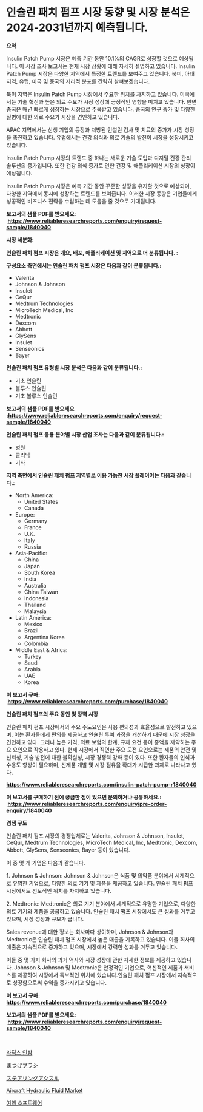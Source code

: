 <p><h1>인슐린 패치 펌프 시장 동향 및 시장 분석은 2024-2031년까지 예측됩니다.</h1></p><p><strong>요약</strong></p>
<p><p>Insulin Patch Pump 시장은 예측 기간 동안 10.1%의 CAGR로 성장할 것으로 예상됩니다. 이 시장 조사 보고서는 현재 시장 상황에 대해 자세히 설명하고 있습니다. Insulin Patch Pump 시장은 다양한 지역에서 특정한 트렌드를 보여주고 있습니다. 북미, 아태 지역, 유럽, 미국 및 중국의 지리적 분포를 간략히 살펴보겠습니다.</p><p>북미 지역은 Insulin Patch Pump 시장에서 주요한 위치를 차지하고 있습니다. 미국에서는 기술 혁신과 높은 의료 수요가 시장 성장에 긍정적인 영향을 미치고 있습니다. 반면 중국은 매년 빠르게 성장하는 시장으로 주목받고 있습니다. 중국의 인구 증가 및 다양한 질병에 대한 의료 수요가 시장을 견인하고 있습니다.</p><p>APAC 지역에서는 신생 기업의 등장과 처방된 인설린 검사 및 치료의 증가가 시장 성장을 촉진하고 있습니다. 유럽에서는 건강 의식과 의료 기술의 발전이 시장을 성장시키고 있습니다.</p><p>Insulin Patch Pump 시장의 트렌드 중 하나는 새로운 기술 도입과 디지털 건강 관리 솔루션의 증가입니다. 또한 건강 의식 증가로 인한 건강 및 애플리케이션 시장의 성장이 예상됩니다.</p><p>Insulin Patch Pump 시장은 예측 기간 동안 꾸준한 성장을 유지할 것으로 예상되며, 다양한 지역에서 동시에 성장하는 트렌드를 보여줍니다. 이러한 시장 동향은 기업들에게 성공적인 비즈니스 전략을 수립하는 데 도움을 줄 것으로 기대됩니다.</p></p>
<p><strong>보고서의 샘플 PDF를 받으세요: &nbsp;<a href="https://www.reliableresearchreports.com/enquiry/request-sample/1840040">https://www.reliableresearchreports.com/enquiry/request-sample/1840040</a></strong></p>
<p><strong>시장 세분화:</strong></p>
<p><strong> 인슐린 패치 펌프 시장은 개요, 배포, 애플리케이션 및 지역으로 더 분류됩니다. :</strong></p>
<p><strong>구성요소 측면에서는 인슐린 패치 펌프 시장은 다음과 같이 분류됩니다.:</strong></p>
<p><ul><li>Valerita</li><li>Johnson & Johnson</li><li>Insulet</li><li>CeQur</li><li>Medtrum Technologies</li><li>MicroTech Medical, Inc</li><li>Medtronic</li><li>Dexcom</li><li>Abbott</li><li>GlySens</li><li>Insulet</li><li>Senseonics</li><li>Bayer</li></ul></p>
<p><strong> 인슐린 패치 펌프 유형별 시장 분석은 다음과 같이 분류됩니다.:</strong></p>
<p><ul><li>기초 인슐린</li><li>볼루스 인슐린</li><li>기초 볼루스 인슐린</li></ul></p>
<p><strong>보고서의 샘플 PDF를 받으세요 :<a href="https://www.reliableresearchreports.com/enquiry/request-sample/1840040">https://www.reliableresearchreports.com/enquiry/request-sample/1840040</a></strong></p>
<p><strong> 인슐린 패치 펌프 응용 분야별 시장 산업 조사는 다음과 같이 분류됩니다.:</strong></p>
<p><ul><li>병원</li><li>클리닉</li><li>기타</li></ul></p>
<p><strong>지역 측면에서 인슐린 패치 펌프 지역별로 이용 가능한 시장 플레이어는 다음과 같습니다.:</strong></p>
<p><ul>
    <li>
        North America:
        <ul>
            <li>United States</li>
            <li>Canada</li>
        </ul>
    </li>
    <li>
        Europe:
        <ul>
            <li>Germany</li>
            <li>France</li>
            <li>U.K.</li>
            <li>Italy</li>
            <li>Russia</li>
        </ul>
    </li>
    <li>
        Asia-Pacific:
        <ul>
            <li>China</li>
            <li>Japan</li>
            <li>South Korea</li>
            <li>India</li>
            <li>Australia</li>
            <li>China Taiwan</li>
            <li>Indonesia</li>
            <li>Thailand</li>
            <li>Malaysia</li>
        </ul>
    </li>
    <li>
        Latin America:
        <ul>
            <li>Mexico</li>
            <li>Brazil</li>
            <li>Argentina Korea</li>
            <li>Colombia</li>
        </ul>
    </li>
    <li>
        Middle East & Africa:
        <ul>
            <li>Turkey</li>
            <li>Saudi</li>
            <li>Arabia</li>
            <li>UAE</li>
            <li>Korea</li>
        </ul>
    </li>
    </ul></p>
<p><strong>이 보고서 구매: &nbsp;<a href="https://www.reliableresearchreports.com/purchase/1840040">https://www.reliableresearchreports.com/purchase/1840040</a></strong></p>
<p><strong>인슐린 패치 펌프의 주요 동인 및 장벽 시장</strong></p>
<p><p>인슐린 패치 펌프 시장에서의 주요 주도요인은 사용 편의성과 효율성으로 발전하고 있으며, 이는 환자들에게 편의를 제공하고 인슐린 투여 과정을 개선하기 때문에 시장 성장을 견인하고 있다. 그러나 높은 가격, 의료 보험의 한계, 규제 요건 등이 증액을 제약하는 주요 요인으로 작용하고 있다. 현재 시장에서 직면한 주요 도전 요인으로는 제품의 안전 및 신뢰성, 기술 발전에 대한 불확실성, 시장 경쟁력 강화 등이 있다. 또한 환자들의 인식과 수용도 향상이 필요하며, 신제품 개발 및 시장 점유율 확대가 시급한 과제로 나타나고 있다.</p></p>
<p><strong><a href="https://www.reliableresearchreports.com/insulin-patch-pump-r1840040">https://www.reliableresearchreports.com/insulin-patch-pump-r1840040</a></strong></p>
<p><strong>이 보고서를 구매하기 전에 궁금한 점이 있으면 문의하거나 공유하세요.: &nbsp;<a href="https://www.reliableresearchreports.com/enquiry/pre-order-enquiry/1840040">https://www.reliableresearchreports.com/enquiry/pre-order-enquiry/1840040</a></strong></p>
<p><strong>경쟁 구도</strong></p>
<p><p>인슐린 패치 펌프 시장의 경쟁업체로는 Valerita, Johnson & Johnson, Insulet, CeQur, Medtrum Technologies, MicroTech Medical, Inc, Medtronic, Dexcom, Abbott, GlySens, Senseonics, Bayer 등이 있습니다. </p><p>이 중 몇 개 기업은 다음과 같습니다.</p><p>1. Johnson & Johnson: Johnson & Johnson은 식품 및 의약품 분야에서 세계적으로 유명한 기업으로, 다양한 의료 기기 및 제품을 제공하고 있습니다. 인슐린 패치 펌프 시장에서도 선도적인 위치를 차지하고 있습니다.</p><p>2. Medtronic: Medtronic은 의료 기기 분야에서 세계적으로 유명한 기업으로, 다양한 의료 기기와 제품을 공급하고 있습니다. 인슐린 패치 펌프 시장에서도 큰 성과를 거두고 있으며, 시장 성장과 규모가 큽니다.</p><p>Sales revenue에 대한 정보는 회사마다 상이하며, Johnson & Johnson과 Medtronic은 인슐린 패치 펌프 시장에서 높은 매출을 기록하고 있습니다. 이들 회사의 매출은 지속적으로 증가하고 있으며, 시장에서 강력한 성과를 거두고 있습니다.</p><p>이들 중 몇 가지 회사의 과거 역사와 시장 성장에 관한 자세한 정보를 제공하고 있습니다. Johnson & Johnson 및 Medtronic은 안정적인 기업으로, 혁신적인 제품과 서비스를 제공하여 시장에서 독보적인 위치에 있습니다.인슐린 패치 펌프 시장에서 지속적으로 성장함으로써 수익을 증가시키고 있습니다.</p></p>
<p><strong>이 보고서 구매: &nbsp; <a href="https://www.reliableresearchreports.com/purchase/1840040">https://www.reliableresearchreports.com/purchase/1840040</a></strong></p>
<p><strong>보고서의 샘플 PDF를 받으세요: &nbsp;<a href="https://www.reliableresearchreports.com/enquiry/request-sample/1840040">https://www.reliableresearchreports.com/enquiry/request-sample/1840040</a></strong><strong></strong></p>
<p>&nbsp;</p>
<p><p><a href="https://medium.com/@stanleylyittle554467/%EA%B8%B0%ED%98%B8-%EB%A0%88%EB%94%94%EC%97%AD%EC%8A%A4-%EC%9D%B8%EC%82%BC-%EC%8B%9C%EC%9E%A5-%EC%A7%80%ED%91%9C-%ED%95%B4%EC%84%9D-%EC%8B%9C%EC%9E%A5-%EC%A0%90%EC%9C%A0%EC%9C%A8-%EC%B6%94%EC%84%B8-%EB%B0%8F-%EC%84%B1%EC%9E%A5-%EC%96%91%EC%83%81-079f9ef5d47e">라딕스 인삼</a></p><p><a href="https://medium.com/@reyeshowell655/%E3%81%BE%E3%81%A4%E6%AF%9B%E3%83%96%E3%83%A9%E3%82%B7%E3%81%AE%E5%B8%82%E5%A0%B4%E8%AA%BF%E6%9F%BB%E3%83%AC%E3%83%9D%E3%83%BC%E3%83%88-%E3%81%9D%E3%81%AE%E6%AD%B4%E5%8F%B2%E3%81%A82024%E5%B9%B4%E3%81%8B%E3%82%892031%E5%B9%B4%E3%81%BE%E3%81%A7%E3%81%AE%E4%BA%88%E6%B8%AC-38f30b3d1ef1">まつげブラシ</a></p><p><a href="https://medium.com/@arimuller2009/%E3%82%B9%E3%83%86%E3%82%A2%E3%83%AA%E3%83%B3%E3%82%B0%E3%82%A2%E3%82%AF%E3%82%B9%E3%83%AB%E3%81%AE%E5%B8%82%E5%A0%B4%E8%AA%BF%E6%9F%BB%E5%A0%B1%E5%91%8A%E6%9B%B8-%E3%81%9D%E3%81%AE%E6%AD%B4%E5%8F%B2%E3%81%A82024%E5%B9%B4%E3%81%8B%E3%82%892031%E5%B9%B4%E3%81%BE%E3%81%A7%E3%81%AE%E4%BA%88%E6%B8%AC-5a2e52efa621">ステアリングアクスル</a></p><p><a href="https://issuu.com/reportprime-2/docs/aircraft-hydraulic-fluid-market-size-2030.pptx">Aircraft Hydraulic Fluid Market</a></p><p><a href="https://medium.com/@willislebsack/%EC%97%AC%ED%96%89-%EC%86%8C%ED%94%84%ED%8A%B8%EC%9B%A8%EC%96%B4-%EC%8B%9C%EC%9E%A5-%EC%9C%A0%ED%98%95-%EC%9D%91%EC%9A%A9-%EB%B0%8F-%EC%A7%80%EB%A6%AC%EB%B3%84-%EC%A2%85%ED%95%A9-%ED%8F%89%EA%B0%80-050d82efe0a0">여행 소프트웨어</a></p></p>